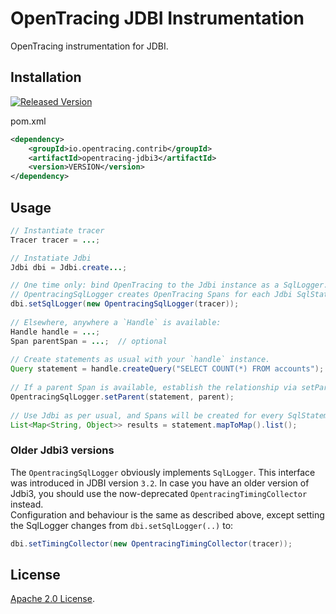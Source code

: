 # OpenTracing JDBI Instrumentation
OpenTracing instrumentation for JDBI.

## Installation

[![Released Version][maven-img]][maven]

pom.xml
```xml
<dependency>
    <groupId>io.opentracing.contrib</groupId>
    <artifactId>opentracing-jdbi3</artifactId>
    <version>VERSION</version>
</dependency>
```

## Usage

```java
// Instantiate tracer
Tracer tracer = ...;

// Instatiate Jdbi
Jdbi dbi = Jdbi.create...;

// One time only: bind OpenTracing to the Jdbi instance as a SqlLogger.  
// OpentracingSqlLogger creates OpenTracing Spans for each Jdbi SqlStatement.
dbi.setSqlLogger(new OpentracingSqlLogger(tracer));
 
// Elsewhere, anywhere a `Handle` is available:
Handle handle = ...;
Span parentSpan = ...;  // optional
 
// Create statements as usual with your `handle` instance.
Query statement = handle.createQuery("SELECT COUNT(*) FROM accounts");
 
// If a parent Span is available, establish the relationship via setParent.
OpentracingSqlLogger.setParent(statement, parent);
 
// Use Jdbi as per usual, and Spans will be created for every SqlStatement automatically.
List<Map<String, Object>> results = statement.mapToMap().list();
```

### Older Jdbi3 versions

The `OpentracingSqlLogger` obviously implements `SqlLogger`.
This interface was introduced in JDBI version `3.2`.
In case you have an older version of Jdbi3, you should use the now-deprecated
`OpentracingTimingCollector` instead.  
Configuration and behaviour is the same as described above,
except setting the SqlLogger changes from `dbi.setSqlLogger(..)` to:
```java
dbi.setTimingCollector(new OpentracingTimingCollector(tracer));
``` 

## License

[Apache 2.0 License](./LICENSE).

[ci-img]: https://travis-ci.org/opentracing-contrib/java-jdbi.svg?branch=master
[ci]: https://travis-ci.org/opentracing-contrib/java-jdbi
[cov-img]: https://coveralls.io/repos/github/opentracing-contrib/java-jdbi/badge.svg?branch=master
[cov]: https://coveralls.io/github/opentracing-contrib/java-jdbi?branch=master
[maven-img]: https://img.shields.io/maven-central/v/io.opentracing.contrib/jdbi-opentracing.svg
[maven]: http://search.maven.org/#search%7Cga%7C1%7Cjdbi-opentracing
